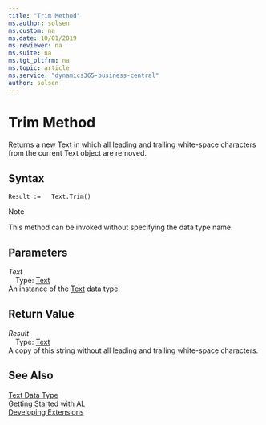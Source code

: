 ```yaml
---
title: "Trim Method"
ms.author: solsen
ms.custom: na
ms.date: 10/01/2019
ms.reviewer: na
ms.suite: na
ms.tgt_pltfrm: na
ms.topic: article
ms.service: "dynamics365-business-central"
author: solsen
---
```

[//]: # (START>DO_NOT_EDIT)
[//]: # (IMPORTANT:Do not edit any of the content between here and the END>DO_NOT_EDIT.)
[//]: # (Any modifications should be made in the .xml files in the ModernDev repo.)
# Trim Method
Returns a new Text in which all leading and trailing white-space characters from the current Text object are removed.


## Syntax
```
Result :=   Text.Trim()
```
> [!NOTE]  
> This method can be invoked without specifying the data type name.  

## Parameters
*Text*  
&emsp;Type: [Text](text-data-type.md)  
An instance of the [Text](text-data-type.md) data type.  

## Return Value
*Result*  
&emsp;Type: [Text](text-data-type.md)  
A copy of this string without all leading and trailing white-space characters.  


[//]: # (IMPORTANT: END>DO_NOT_EDIT)
## See Also
[Text Data Type](text-data-type.md)  
[Getting Started with AL](../../devenv-get-started.md)  
[Developing Extensions](../../devenv-dev-overview.md)